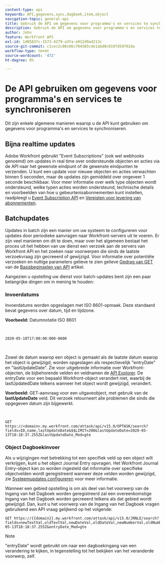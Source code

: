```yaml
---
content-type: api
keywords: API,gegevens,sync,dagboek,item,object
navigation-topic: general-api
title: Gebruik de API om gegevens voor programma's en services te synchroniseren
description: Gebruik de API om gegevens voor programma's en services te synchroniseren
author: John
feature: Workfront API
exl-id: 1d0583fc-1573-4279-a3fa-a912d9a4213c
source-git-commit: c1cec2c08c66c704385cde1abd0c019fd59702da
workflow-type: tm+mt
source-wordcount: '472'
ht-degree: 0%

---
```



# De API gebruiken om gegevens voor programma&#39;s en services te synchroniseren

Dit zijn enkele algemene manieren waarop u de API kunt gebruiken om gegevens voor programma&#39;s en services te synchroniseren.

## Bijna realtime updates

Adobe Workfront gebruikt &quot;Event Subscriptions&quot; (ook wel webhooks genoemd) om updates in real time over ondersteunde objecten en acties via de API naar het gewenste eindpunt of de gewenste eindpunten te verzenden. U kunt een update voor nieuwe objecten en acties verwachten binnen 5 seconden, maar de updates zijn gemiddeld over ongeveer 1 seconde beschikbaar. Voor meer informatie over welk type objecten wordt ondersteund, welke typen acties worden ondersteund, technische details en voorbeelden van hoe u gebeurtenisabonnementen kunt instellen, raadpleegt u [Event Subscription API](../../wf-api/general/event-subs-api.md) en [Vereisten voor levering van abonnementen](../../wf-api/general/setup-event-sub-endpoint.md).

## Batchupdates

Updates in batch zijn een manier om uw systeem te configureren voor updates door periodieke aanvragen naar Workfront-servers uit te voeren. Er zijn veel manieren om dit te doen, maar over het algemeen bestaat het proces uit het hebben van uw dienst een verzoek aan de servers van Workfront API en het zoeken naar voorwerpen die sinds de laatste verzoekvraag zijn gecreeerd of gewijzigd. Voor informatie over potentiële verzoeken en nuttige parameters gelieve te zien gelieve [Gedrag van GET](../../wf-api/general/api-basics.md#get-behavior) van de [Basisbeginselen van API](../../wf-api/general/api-basics.md) artikel.

Aangezien u opstelling uw dienst voor batch-updates bent zijn een paar belangrijke dingen om in mening te houden:

### Invoerdatums

Invoerdatums worden opgeslagen met ISO 8601-opmaak. Deze standaard bevat gegevens over datum, tijd en tijdzone.

**Voorbeeld:** Datumnotatie ISO 8601

<!-- [Copy](javascript:void(0);) -->
 
<pre><code>2020-05-18T17:00:00:000-0600</code></pre> 

Zowel de datum waarop een object is gemaakt als de laatste datum waarop het object is gewijzigd, worden opgeslagen als respectievelijk &quot;entryDate&quot; en &quot;lastUpdateDate&quot;. Zie voor uitgebreide informatie over Workfront-objecten, de bijbehorende velden en veldnamen de [API Explorer](../../wf-api/general/api-explorer.md). De entryDate voor een bepaald Workfront-object verandert niet, waarbij de lastUpdatedDate telkens wanneer het object wordt gewijzigd, verandert.

**Voorbeeld:** GET-aanvraag voor een uitgaveobject, met gebruik van de **lastUpdateDate** veld. Dit verzoek retourneert alle problemen die sinds die opgegeven datum zijn bijgewerkt.

<!-- [Copy](javascript:void(0);) -->
 

```
GET
https://<domain>.my.workfront.com/attask/api/v15.0/OPTASK/search?fields=ID,name,lastUpdateDate&$$LIMIT=200&lastUpdateDate=2020-05-13T18:18:37.255Z&lastUpdateDate_Mod=gte
```

### Object Dagboekinvoer

Als u wijzigingen met betrekking tot een specifiek veld op een object wilt verkrijgen, kunt u het object Journal Entry opvragen. Het Workfront Journal Entry-object kan zo worden ingesteld dat informatie over specifieke objectvelden wordt geregistreerd wanneer deze velden worden gewijzigd, zie [Systeemupdates configureren](../../administration-and-setup/set-up-workfront/system-tracked-update-feeds/configure-system-updates.md) voor meer informatie.

Wanneer een gebied opstelling is om als deel van het voorwerp van de Ingang van het Dagboek worden geregistreerd zal een overeenkomstige Ingang van het Dagboek worden gecreeerd telkens als dat gebied wordt gewijzigd. Dan, kunt u het voorwerp van de Ingang van het Dagboek vragen gebruikend een API vraag gelijkend op het volgende:

<!-- [Copy](javascript:void(0);) -->

<pre><code>GET https://&#123;&#123;domain&#125;&#125;.my.workfront.com/attask/api/v15.0/JRNLE/search?fields=newTextVal,oldTextVal,newDateVal,oldDateVal,newNumberVal,oldNumberVal,entryDate,objObjCode,objID,fieldName&fieldName=name&objObjCode=OPTASK&entryDate=2020-05-13T18:18:37.255Z&entryDate_Mod=gte</code></pre>

>[!NOTE]
>
>&quot;entryDate&quot; wordt gebruikt om naar een dagboekingang van een verandering te kijken, in tegenstelling tot het bekijken van het veranderde voorwerp, zelf.
